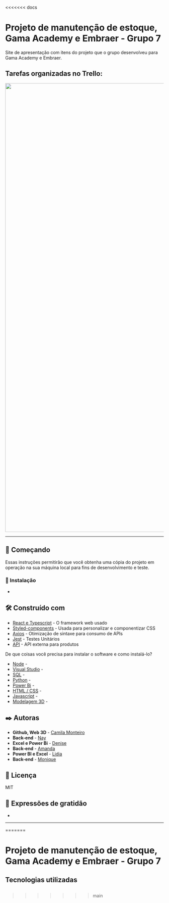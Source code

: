 <<<<<<< docs
# Projeto de manutenção de estoque, Gama Academy e Embraer  - Grupo 7

Site de apresentação com itens do projeto que o grupo desenvolveu para  Gama Academy e Embraer.







## Tarefas organizadas no Trello:
<img width="1421" alt="" src="https://trello.com/b/fMDvvLjh/projeto-integrador">

___


## 🚀 Começando

Essas instruções permitirão que você obtenha uma cópia do projeto em operação na sua máquina local para fins de desenvolvimento e teste.



### 🔧 Instalação

- 

## 🛠️ Construído com

* [React e Typescript](http:///) - O framework web usado
* [Styled-components](https:///) - Usada para personalizar e componentizar CSS
* [Axios](https:///) - Otimização de sintaxe para consumo de APIs
* [Jest](https:///) - Testes Unitários
* [API](https://dummyjson.com/docs/products/) - API externa para produtos

De que coisas você precisa para instalar o software e como instalá-lo?

- [Node](https://) - 
- [Visual Studio](https://) - 
- [SQL](https://) - 
- [Python](https://) - 
- [Power Bi](https://) - 
- [HTML / CSS](https://) - 
- [Javascript](https://) - 
- [Modelagem 3D](https://) - 


## ✒️ Autoras

* **Github, Web 3D**  -  [Camila Monteiro](https://gist.github.com/monteirocamis) 
* **Back-end**  -  [Nay](https://gist.github.com/) 
* **Excel e Power Bi**  -  [Denise](https://gist.github.com/) 
* **Back-end**  -  [Amanda](https://gist.github.com/) 
* **Power BI e Excel**  -  [Lidia](https://gist.github.com/) 
* **Back-end**  -  [Monique](https://gist.github.com/) 


## 📄 Licença

MIT

## 🎁 Expressões de gratidão

* 

---
=======
# Projeto de manutenção de estoque, Gama Academy e Embraer  - Grupo 7

## Tecnologias utilizadas

##
>>>>>>> main

